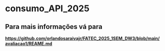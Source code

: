 # consumo_API_2025

## Para mais informações vá para
<b>https://github.com/orlandosaraivajr/FATEC_2025_1SEM_DW3/blob/main/avaliacao1/REAME.md</b>
